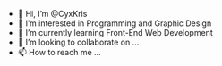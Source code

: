 - 👋 Hi, I’m @CyxKris
- 👀 I’m interested in Programming and Graphic Design
- 🌱 I’m currently learning Front-End Web Development
- 💞️ I’m looking to collaborate on ...
- 📫 How to reach me ...

<!---
CyxKris/CyxKris is a ✨ special ✨ repository because its `README.md` (this file) appears on your GitHub profile.
You can click the Preview link to take a look at your changes.
--->
